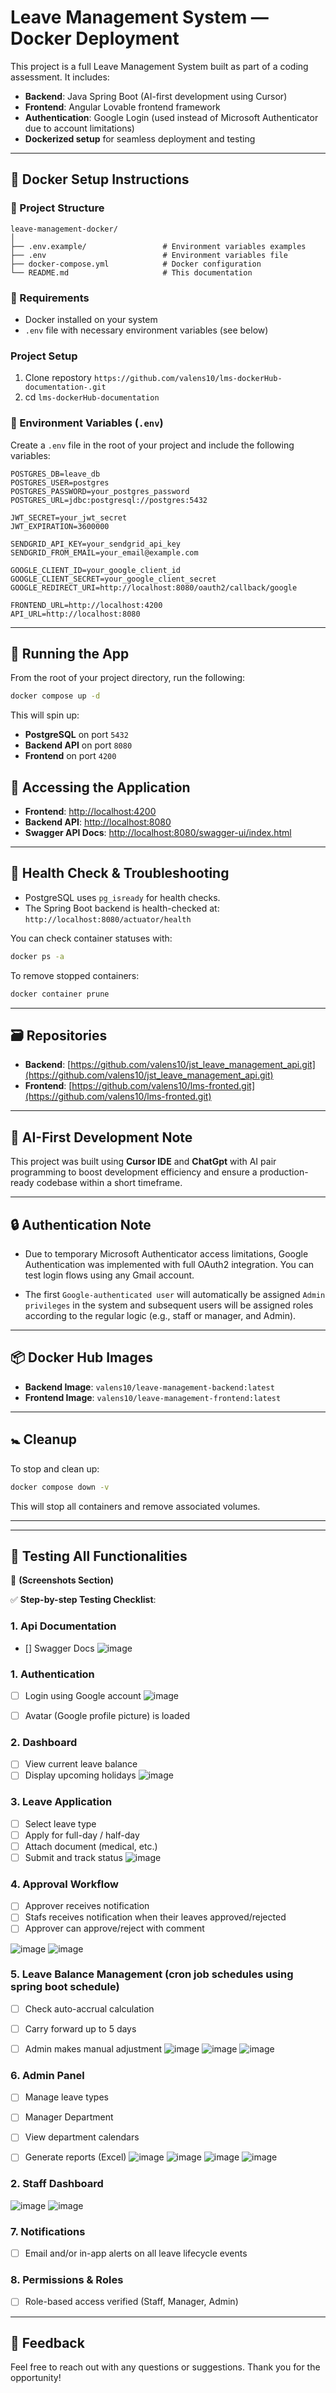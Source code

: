 # Leave Management System — Docker Deployment

This project is a full Leave Management System built as part of a coding assessment. It includes:

- **Backend**: Java Spring Boot (AI-first development using Cursor)
- **Frontend**: Angular Lovable frontend framework
- **Authentication**: Google Login (used instead of Microsoft Authenticator due to account limitations)
- **Dockerized setup** for seamless deployment and testing

---

## 🐳 Docker Setup Instructions

### 📁 Project Structure

```
leave-management-docker/
│
├── .env.example/                 # Environment variables examples
├── .env                          # Environment variables file
├── docker-compose.yml            # Docker configuration
└── README.md                     # This documentation
```

### 📁 Requirements

- Docker installed on your system
- `.env` file with necessary environment variables (see below)

### Project Setup
1. Clone repostory `https://github.com/valens10/lms-dockerHub-documentation-.git`
2. cd `lms-dockerHub-documentation`

### 💠 Environment Variables (`.env`)

Create a `.env` file in the root of your project and include the following variables:

```env
POSTGRES_DB=leave_db
POSTGRES_USER=postgres
POSTGRES_PASSWORD=your_postgres_password
POSTGRES_URL=jdbc:postgresql://postgres:5432

JWT_SECRET=your_jwt_secret
JWT_EXPIRATION=3600000

SENDGRID_API_KEY=your_sendgrid_api_key
SENDGRID_FROM_EMAIL=your_email@example.com

GOOGLE_CLIENT_ID=your_google_client_id
GOOGLE_CLIENT_SECRET=your_google_client_secret
GOOGLE_REDIRECT_URI=http://localhost:8080/oauth2/callback/google

FRONTEND_URL=http://localhost:4200
API_URL=http://localhost:8080
```

---

## 🚀 Running the App

From the root of your project directory, run the following:

```bash
docker compose up -d
```

This will spin up:

- **PostgreSQL** on port `5432`
- **Backend API** on port `8080`
- **Frontend** on port `4200`

## 🧪 Accessing the Application

- **Frontend**: [http://localhost:4200](http://localhost:4200)
- **Backend API**: [http://localhost:8080](http://localhost:8080)
- **Swagger API Docs**: [http://localhost:8080/swagger-ui/index.html](http://localhost:8080/swagger-ui/index.html)

---

## 🧪 Health Check & Troubleshooting

- PostgreSQL uses `pg_isready` for health checks.
- The Spring Boot backend is health-checked at: `http://localhost:8080/actuator/health`

You can check container statuses with:

```bash
docker ps -a
```

To remove stopped containers:

```bash
docker container prune
```

---

## 🗃 Repositories

- **Backend**: [https://github.com/valens10/jst_leave_management_api.git](https://github.com/valens10/jst_leave_management_api.git)
- **Frontend**: [https://github.com/valens10/lms-fronted.git](https://github.com/valens10/lms-fronted.git)

---

## 🧠 AI-First Development Note

This project was built using **Cursor IDE**  and **ChatGpt**  with AI pair programming to boost development efficiency and ensure a production-ready codebase within a short timeframe.

---

## 🔒 Authentication Note

- Due to temporary Microsoft Authenticator access limitations, Google Authentication was implemented with full OAuth2 integration. You can test login flows using any Gmail account.

- The first `Google-authenticated user` will automatically be assigned `Admin privileges` in the system and
subsequent users will be assigned roles according to the regular logic (e.g., staff or manager, and Admin).

---

## 📦 Docker Hub Images

- **Backend Image**: `valens10/leave-management-backend:latest`
- **Frontend Image**: `valens10/leave-management-frontend:latest`

---

## 🚼 Cleanup

To stop and clean up:

```bash
docker compose down -v
```

This will stop all containers and remove associated volumes.

---

---

## 🧪 Testing All Functionalities

📸 **(Screenshots Section)**

✅ **Step-by-step Testing Checklist**:

### 1. Api Documentation
- [] Swagger Docs
![image](https://github.com/user-attachments/assets/b7b72333-d990-40b3-8b78-bd037c324617)

### 1. Authentication
- [ ] Login using Google account
![image](https://github.com/user-attachments/assets/0fa63097-11eb-40f8-9aa3-b9d6078576f3)

- [ ] Avatar (Google profile picture) is loaded


### 2. Dashboard
- [ ] View current leave balance
- [ ] Display upcoming holidays
![image](https://github.com/user-attachments/assets/f2167ea5-3e20-44d7-a789-b31c3e7447b1)

### 3. Leave Application
- [ ] Select leave type
- [ ] Apply for full-day / half-day
- [ ] Attach document (medical, etc.)
- [ ] Submit and track status
![image](https://github.com/user-attachments/assets/df5029d9-2239-4667-b5ee-bdab1c76b66f)

### 4. Approval Workflow
- [ ] Approver receives notification
- [ ] Stafs receives notification when their leaves approved/rejected
- [ ] Approver can approve/reject with comment

![image](https://github.com/user-attachments/assets/2a60235a-dfff-42a6-8a42-1ed8cf1d67db)
![image](https://github.com/user-attachments/assets/924ec721-94c2-481c-9717-01ceb25ea2f1)


### 5. Leave Balance Management (cron job schedules using spring boot schedule)
- [ ] Check auto-accrual calculation
- [ ] Carry forward up to 5 days
- [ ] Admin makes manual adjustment
![image](https://github.com/user-attachments/assets/afad5e54-0256-4750-a9a1-7378f327392f)
![image](https://github.com/user-attachments/assets/54008bd5-b28c-400e-aacf-9d5e575ea7ab)
![image](https://github.com/user-attachments/assets/66fb2cee-f61d-429f-b86a-0362d4fd0c39)


### 6. Admin Panel
- [ ] Manage leave types
- [ ] Manager Department
- [ ] View department calendars
- [ ] Generate reports (Excel)
![image](https://github.com/user-attachments/assets/bc399484-93ac-41b7-8a57-fd92e27ec436)
![image](https://github.com/user-attachments/assets/49b7f278-681a-4b42-9d47-22044c1d15c4)
![image](https://github.com/user-attachments/assets/d93c8bf5-036a-4e6f-bd9a-78f7accf31b9)
![image](https://github.com/user-attachments/assets/6084b7f5-20d0-4aad-bc77-7fc3695106a5)


### 2. Staff Dashboard
![image](https://github.com/user-attachments/assets/4aee725a-09fd-4125-963e-ab5bcb10ed65)
![image](https://github.com/user-attachments/assets/8905e2af-a516-47a3-b3da-e7808ad7af81)



### 7. Notifications
- [ ] Email and/or in-app alerts on all leave lifecycle events

### 8. Permissions & Roles
- [ ] Role-based access verified (Staff, Manager, Admin)

---

## 💬 Feedback

Feel free to reach out with any questions or suggestions. Thank you for the opportunity!

